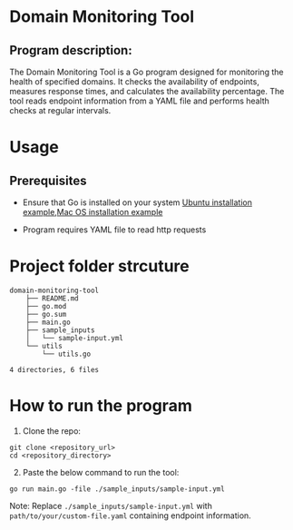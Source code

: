 # Domain Monitoring Tool

## Program description:
The Domain Monitoring Tool is a Go program designed for monitoring the health of specified domains. It checks the availability of endpoints, measures response times, and calculates the availability percentage. The tool reads endpoint information from a YAML file and performs health checks at regular intervals.

# Usage
## Prerequisites
- Ensure that Go is installed on your system  [Ubuntu installation example](https://www.digitalocean.com/community/tutorials/how-to-install-go-on-ubuntu-20-04),[Mac OS installation example](https://www.digitalocean.com/community/tutorials/how-to-install-go-and-set-up-a-local-programming-environment-on-macos)

- Program requires YAML file to read http requests

# Project folder strcuture
```
domain-monitoring-tool
    ├── README.md
    ├── go.mod
    ├── go.sum
    ├── main.go
    ├── sample_inputs
    │   └── sample-input.yml
    └── utils
        └── utils.go

4 directories, 6 files
```

# How to run the program
1. Clone the repo:
```
git clone <repository_url>
cd <repository_directory>
```
2. Paste the below command to run the tool:
```
go run main.go -file ./sample_inputs/sample-input.yml
```


Note: Replace `./sample_inputs/sample-input.yml` with `path/to/your/custom-file.yaml` containing endpoint information.
